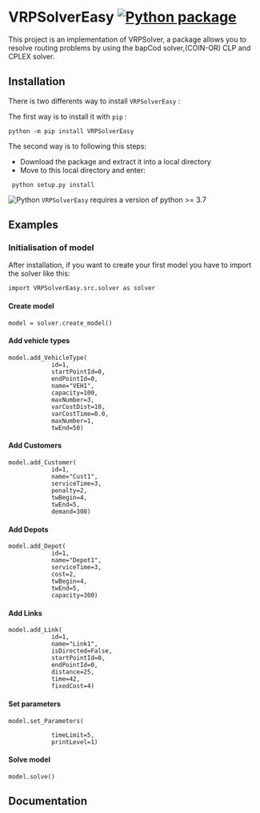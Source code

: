 # VRPSolverEasy [![Python package](https://github.com/inria-UFF/VRPSolverEasy/actions/workflows/python-package.yml/badge.svg)](https://github.com/inria-UFF/VRPSolverEasy/actions/workflows/python-package.yml)

This project is an implementation of VRPSolver, a package allows you to resolve routing problems by using the bapCod solver,(COIN-OR) CLP and CPLEX solver.

## Installation

There is two differents way to install `VRPSolverEasy` :

The first way is to install it with `pip`  :
```
python -m pip install VRPSolverEasy
```
The second way is to following this steps:

- Download the package and extract it into a local directory
- Move to this local directory and enter:
```
 python setup.py install
```
![Python](https://commons.wikimedia.org/wiki/File:Python-logo-notext.svg)
`VRPSolverEasy` requires a version of python  >= 3.7

## Examples

### Initialisation of model

After installation, if you want to create your first model you have to import the solver like this:
```
import VRPSolverEasy.src.solver as solver
```
#### Create model
```
model = solver.create_model()
```
#### Add vehicle types
```
model.add_VehicleType(
            id=1,
            startPointId=0,
            endPointId=0,
            name="VEH1",
            capacity=100,
            maxNumber=3,
            varCostDist=10,
            varCostTime=0.0,
            maxNumber=1,
            twEnd=50)
```
#### Add Customers
```
model.add_Customer(
            id=1,
            name="Cust1",
            serviceTime=3,
            penalty=2,
            twBegin=4,
            twEnd=5,
            demand=300)
```
#### Add Depots
```
model.add_Depot(
            id=1,
            name="Depot1",
            serviceTime=3,
            cost=2,
            twBegin=4,
            twEnd=5,
            capacity=300)
```
#### Add Links
```
model.add_Link(
            id=1,
            name="Link1",
            isDirected=False,
            startPointId=0,
            endPointId=0,
            distance=25,
            time=42,
            fixedCost=4)
```
#### Set parameters
```
model.set_Parameters(

            timeLimit=5,
            printLevel=1)
```
#### Solve model
```
model.solve()
```
## Documentation
